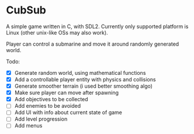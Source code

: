# CubSub

A simple game written in C, with SDL2.
Currently only supported platform is Linux (other unix-like OSs may also work).

Player can control a submarine and move it around randomly generated world.

Todo:

- [x] Generate random world, using mathematical functions
- [x] Add a controllable player entity with physics and collisions
- [x] Generate smoother terrain (i used better smoothing algo)
- [x] Make sure player can move after spawning
- [x] Add objectives to be collected
- [ ] Add enemies to be avoided
- [ ] Add UI with info about current state of game
- [ ] Add level progression
- [ ] Add menus
